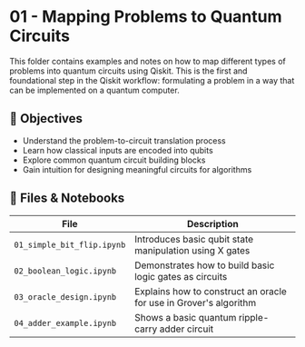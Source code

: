 # 01 - Mapping Problems to Quantum Circuits

This folder contains examples and notes on how to map different types of problems into quantum circuits using Qiskit. This is the first and foundational step in the Qiskit workflow: formulating a problem in a way that can be implemented on a quantum computer.

## 📌 Objectives

- Understand the problem-to-circuit translation process
- Learn how classical inputs are encoded into qubits
- Explore common quantum circuit building blocks
- Gain intuition for designing meaningful circuits for algorithms

## 📒 Files & Notebooks

| File | Description |
|------|-------------|
| `01_simple_bit_flip.ipynb` | Introduces basic qubit state manipulation using X gates |
| `02_boolean_logic.ipynb`  | Demonstrates how to build basic logic gates as circuits |
| `03_oracle_design.ipynb`  | Explains how to construct an oracle for use in Grover's algorithm |
| `04_adder_example.ipynb`  | Shows a basic quantum ripple-carry adder circuit |


